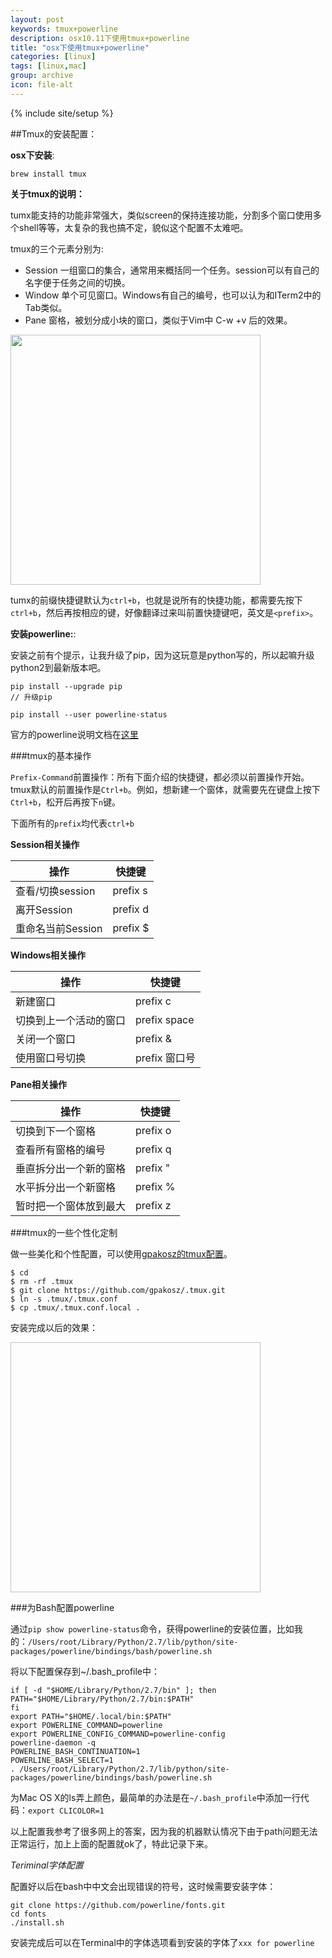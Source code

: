 ```yaml
---
layout: post
keywords: tmux+powerline
description: osx10.11下使用tmux+powerline
title: "osx下使用tmux+powerline"
categories: [linux]
tags: [linux,mac]
group: archive
icon: file-alt
---
```

{% include site/setup %}

##Tmux的安装配置：  

**osx下安装**:  

	brew install tmux  
	
**关于tmux的说明：**  

tumx能支持的功能非常强大，类似screen的保持连接功能，分割多个窗口使用多个shell等等，太复杂的我也搞不定，貌似这个配置不太难吧。  

tmux的三个元素分别为:  

* Session 一组窗口的集合，通常用来概括同一个任务。session可以有自己的名字便于任务之间的切换。  
* Window 单个可见窗口。Windows有自己的编号，也可以认为和ITerm2中的Tab类似。  
* Pane 窗格，被划分成小块的窗口，类似于Vim中 C-w +v 后的效果。  

<img src="http://cenalulu.github.io/images/linux/tmux/concept.jpg" width="400" height="400"/>

tumx的前缀快捷键默认为`ctrl+b`，也就是说所有的快捷功能，都需要先按下`ctrl+b`，然后再按相应的键，好像翻译过来叫前置快捷键吧，英文是`<prefix>`。  

**安装powerline:**:  

安装之前有个提示，让我升级了pip，因为这玩意是python写的，所以起嘛升级python2到最新版本吧。  

	pip install --upgrade pip  
	// 升级pip  
	
	pip install --user powerline-status  
	
官方的powerline说明文档在[这里](http://powerline.readthedocs.io/en/latest/installation/osx.html)   
   

###tmux的基本操作  

`Prefix-Command`前置操作：所有下面介绍的快捷键，都必须以前置操作开始。tmux默认的前置操作是`Ctrl+b`。例如，想新建一个窗体，就需要先在键盘上按下`Ctrl+b`，松开后再按下`n`键。  

下面所有的`prefix`均代表`ctrl+b`    

**Session相关操作**  

操作              | 快捷键 
-----------------| ------
查看/切换session  | prefix s
离开Session       | prefix d
重命名当前Session  | prefix \$  

**Windows相关操作**    

操作              | 快捷键 
-----------------| ------
新建窗口          | prefix c
切换到上一个活动的窗口 | prefix space
关闭一个窗口       | prefix  \&
使用窗口号切换     | prefix 窗口号  

**Pane相关操作**  

操作              | 快捷键 
-----------------| ------
切换到下一个窗格    |  prefix o
查看所有窗格的编号  |  prefix q
垂直拆分出一个新的窗格 | prefix \"
水平拆分出一个新窗格   | prefix %
暂时把一个窗体放到最大  | prefix z    


###tmux的一些个性化定制  

做一些美化和个性配置，可以使用[gpakosz的tmux配置](https://github.com/gpakosz/.tmux)。  


	$ cd  
	$ rm -rf .tmux  
	$ git clone https://github.com/gpakosz/.tmux.git  
	$ ln -s .tmux/.tmux.conf  
	$ cp .tmux/.tmux.conf.local .    
  
安装完成以后的效果：  

<img scr="http://cenalulu.github.io/images/linux/tmux/tmux_screenshot.png" width="400" height="400" />

###为Bash配置powerline  

通过`pip show powerline-status`命令，获得powerline的安装位置，比如我的：`/Users/root/Library/Python/2.7/lib/python/site-packages/powerline/bindings/bash/powerline.sh`    

将以下配置保存到~/.bash_profile中：  

	if [ -d "$HOME/Library/Python/2.7/bin" ]; then
    PATH="$HOME/Library/Python/2.7/bin:$PATH"
	fi  
	export PATH="$HOME/.local/bin:$PATH"
	export POWERLINE_COMMAND=powerline
	export POWERLINE_CONFIG_COMMAND=powerline-config
	powerline-daemon -q
	POWERLINE_BASH_CONTINUATION=1
	POWERLINE_BASH_SELECT=1
	. /Users/root/Library/Python/2.7/lib/python/site-packages/powerline/bindings/bash/powerline.sh 

为Mac OS X的ls弄上颜色，最简单的办法是在`~/.bash_profile`中添加一行代码：`export CLICOLOR=1`  

以上配置我参考了很多网上的答案，因为我的机器默认情况下由于path问题无法正常运行，加上上面的配置就ok了，特此记录下来。   

*Teriminal字体配置*  

配置好以后在bash中中文会出现错误的符号，这时候需要安装字体：  

	git clone https://github.com/powerline/fonts.git  
	cd fonts  
	./install.sh  
	
安装完成后可以在Terminal中的字体选项看到安装的字体了`xxx for powerline`  


	 




 




    



    

    
    


